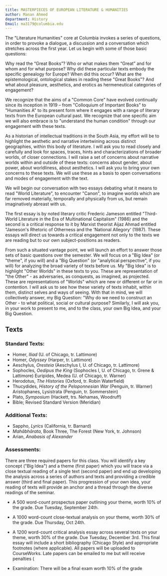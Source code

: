```yaml
---
title: MASTERPIECES OF EUROPEAN LITERATURE & HUMANITIES
author: Manan Ahmed
department: History
Email: ma3179@columbia.edu
---
```


The "Literature Humanities" core at Columbia invokes a series of questions, in order to provoke a dialogue, a discussion and a conversation which stretches across the first year.
Let us begin with some of those basic questions:

Why read the “Great Books”? Who or what makes them “Great” and for whom and for what purpose? Why did these particular texts embody the specific genealogy for Europe? When did this occur? What are the epistemological, ontological stakes in reading these "Great Books"? And what about pleasure, aesthetics, and erotics as hermeneutical categories of engagement?

We recognize that the aims of a "Common Core" have evolved continually since its inception in 1919 – from "Colloquium of Important Books" to "Humanities A" to its present form where it engages with a range of literary texts from the European cultural past. We recognize that one specific aim we will also embrace is to "understand the human condition" through our engagement with these texts.

As a historian of intellectual traditions in the South Asia, my effort will be to highlight the aesthetic and narrative intertwining across distinct geographies, within this body of literature. I will ask you to read closely and carefully and look for spaces, traces, hints and characterizations of broader worlds, of closer connections. I will raise a set of concerns about narrative worlds within and outside of these texts: concerns about gender, about power, about worldliness, about aesthetics. I will ask you to bring your own concerns to these texts. We will use these as a basis to open conversations and modes of engagement with the text.

We will begin our conversation with two essays debating what it means to read "World Literature", to encounter "Canon", to imagine worlds which are far removed materially, temporally and physically from us, but remain imaginatively abreast with us.

The first essay is by noted literary critic Frederic Jameson entitled "Third-World Literature in the Era of Multinational Capitalism" (1986) and the second is a critical response to it by Marxist theorist Aijaz Ahmad entitled "Jameson's Rhetoric of Otherness and the 'National Allegory' (1987). These essays will direct us towards a critical engagement not only to the texts we are reading but to our own subject-positions as readers.

From such a situated vantage point, we will launch an effort to answer those sets of basic questions over the semester. We will focus on a "Big Idea" (or "theme", if you will) and a "Big Question" (or "analytical perspective", if you will) for analyzing the broad variety of texts before us. My "Big Idea" is to highlight "Other Worlds" in these texts to you. These are representation of "the Other" - as adversaries, as conquests, as imagined, as projected. These are representations of "Worlds" which are new or different or far or in contention. I will ask us to see how these variety of texts inhabit, within them, distinct selves and ways of seeing. With that in mind, we will collectively answer, my Big Question: "Why do we need to construct an Other - to what political, social or cultural purpose? Similarly, I will ask you, in your work to present to me, and to the class, your own Big Idea, and your Big Question.

## Texts
### Standard Texts:

* Homer, *Iliad* (U. of Chicago, tr. Lattimore)
* Homer, *Odyssey* (Harper, tr. Lattimore)
* Aeschylus, *Oresteia* (Aeschylus I, U. of Chicago, tr. Lattimore)
* Sophocles, *Oedipus the King* (Sophocles I, U. of Chicago, tr. Grene & Lattimore) Euripides, Medea (U. of Chicago, tr. Warner)
* Herodotus, *The Histories* (Oxford, tr. Robin Waterfield)
* Thucydides, *History of the Peloponnesian War* (Penguin, tr. Warner) Aristophanes, Lysistrata (Penguin, tr. Sommerstein)
* Plato, *Symposium* (Hackett, trs. Nehamas, Woodruff)
* Bible; Revised Standard Version (Meridian)

### Additional Texts:

* Sappho, *Lyrics* (California, tr. Barnard)
* *Mahābhārata*, Book Three, The Forest (New York, tr. Johnson) 
* Arian, *Anabasis of Alexander*

### Assessments:

There are three required papers for this class. You will identify a key concept ("Big Idea") and a theme (first paper) which you will trace via a close textual reading of a single text (second paper) and end up developing the analysis across a series of authors and texts and providing a credible answer (third and final paper). This progression of your own idea, your reading of texts will provide an anchor and a thread through the diverse readings of the seminar.

* A 500 word-count prospectus paper outlining your theme, worth 10% of the grade. Due Tuesday, September 24th.

* A 1000 word-count close-textual analysis on your theme, worth 30% of the grade. Due Thursday, Oct 24th.

* A 1200 word-count critical analysis essay across several texts on your theme, worth 30% of the grade. Due Tuesday, December 3rd. This final essay will include a short bibliography (Chicago Style) and appropriate footnotes (where applicable). All papers will be uploaded to CourseWorks. Late papers can be emailed to me but will receive penalties (

* Examination: There will be a final exam worth 10% of the grade
